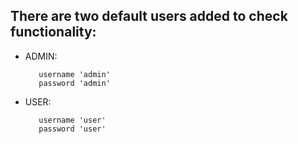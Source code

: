 There are two default users added to check functionality:
-
- ADMIN: 

         username 'admin'
         password 'admin'
         
- USER:

         username 'user'
         password 'user'